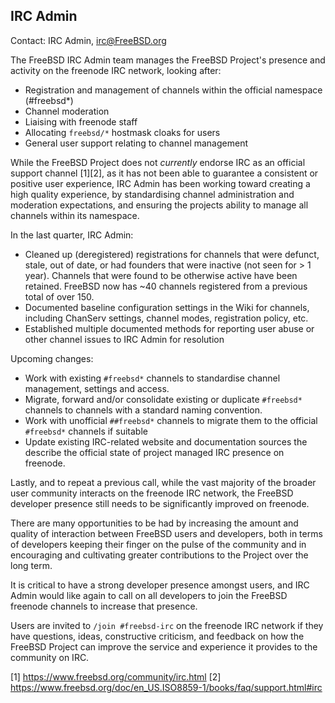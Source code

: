 ## IRC Admin ##

Contact: IRC Admin, <irc@FreeBSD.org>

The FreeBSD IRC Admin team manages the FreeBSD Project's presence
and activity on the freenode IRC network, looking after:

 * Registration and management of channels within the official namespace (#freebsd*)
 * Channel moderation
 * Liaising with freenode staff
 * Allocating `freebsd/*` hostmask cloaks for users
 * General user support relating to channel management

While the FreeBSD Project does not _currently_ endorse IRC as an
official support channel [1][2], as it has not been able to guarantee
a consistent or positive user experience, IRC Admin has been working
toward creating a high quality experience, by standardising channel
administration and moderation expectations, and ensuring the projects
ability to manage all channels within its namespace.

In the last quarter, IRC Admin:

 * Cleaned up (deregistered) registrations for channels that were defunct,
   stale, out of date, or had founders that were inactive (not seen for > 1
   year). Channels that were found to be otherwise active have been retained.
   FreeBSD now has ~40 channels registered from a previous total of over 150.
 * Documented baseline configuration settings in the Wiki for channels,
   including ChanServ settings, channel modes, registration policy, etc.
 * Established multiple documented methods for reporting user abuse
   or other channel issues to IRC Admin for resolution
 
Upcoming changes:

 * Work with existing `#freebsd*` channels to standardise channel management,
   settings and access.
 * Migrate, forward and/or consolidate existing or duplicate `#freebsd*`
   channels to channels with a standard naming convention.
 * Work with unofficial `##freebsd*` channels to migrate them to the official
   `#freebsd*` channels if suitable
 * Update existing IRC-related website and documentation sources the describe
   the official state of project managed IRC presence on freenode.

Lastly, and to repeat a previous call, while the vast majority of
the broader user community interacts on the freenode IRC network,
the FreeBSD developer presence still needs to be significantly
improved on freenode.

There are many opportunities to be had by increasing the amount and
quality of interaction between FreeBSD users and developers, both
in terms of developers keeping their finger on the pulse of the
community and in encouraging and cultivating greater contributions
to the Project over the long term.

It is critical to have a strong developer presence amongst users,
and IRC Admin would like again to call on all developers to join
the FreeBSD freenode channels to increase that presence.

Users are invited to `/join #freebsd-irc` on the freenode IRC network
if they have questions, ideas, constructive criticism, and feedback
on how the FreeBSD Project can improve the service and experience
it provides to the community on IRC.

[1] https://www.freebsd.org/community/irc.html
[2] https://www.freebsd.org/doc/en_US.ISO8859-1/books/faq/support.html#irc
